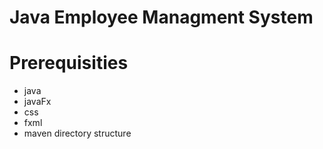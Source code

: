 # Java Employee Managment System
# Prerequisities 
- java
- javaFx
- css
- fxml
- maven directory structure
